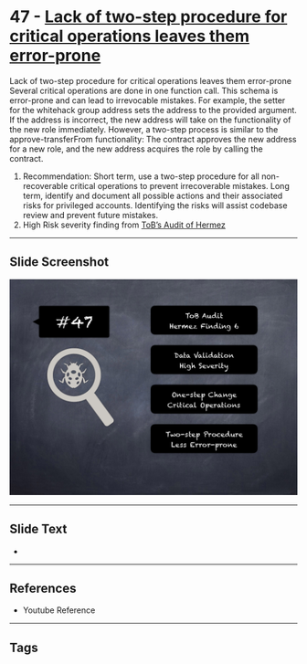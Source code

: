 
# 47 - [Lack of two-step procedure for critical operations leaves them error-prone](./Lack%20of%20two-step%20procedure%20for%20critical%20operations%20leaves%20them%20error-prone.md)

Lack of two-step procedure for critical operations leaves them error-prone Several critical operations are done in one function call. This schema is error-prone and can lead to irrevocable mistakes. For example, the setter for the whitehack group address sets the address to the provided argument. If the address is incorrect, the new address will take on the functionality of the new role immediately. However, a two-step process is similar to the approve-transferFrom functionality: The contract approves the new address for a new role, and the new address acquires the role by calling the contract.


1.  Recommendation: Short term, use a two-step procedure for all non-recoverable critical operations to prevent irrecoverable mistakes. Long term, identify and document all possible actions and their associated risks for privileged accounts. Identifying the risks will assist codebase review and prevent future mistakes.
2.  High Risk severity finding from [ToB’s Audit of Hermez](https://github.com/trailofbits/publications/blob/master/reviews/hermez.pdf)


___
## Slide Screenshot
![047.png](../../images/7.%20Audit%20Findings%20101/047.png)
___
## Slide Text
- 
___
## References
- Youtube Reference
___
## Tags
